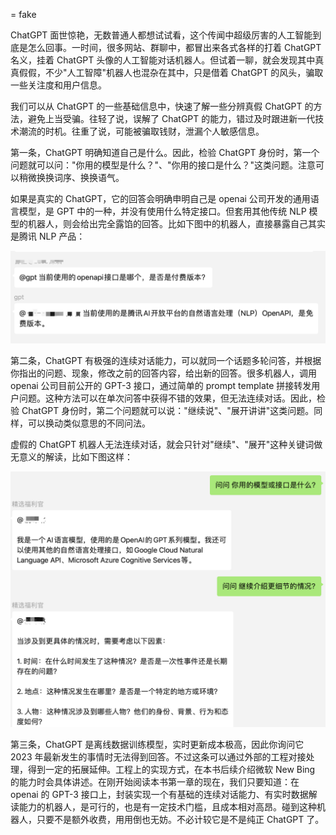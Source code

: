 = fake

ChatGPT 面世惊艳，无数普通人都想试试看，这个传闻中超级厉害的人工智能到底是怎么回事。一时间，很多网站、群聊中，都冒出来各式各样的打着 ChatGPT 名义，挂着 ChatGPT 头像的人工智能对话机器人。但试着一聊，就会发现其中真真假假，不少"人工智障"机器人也混杂在其中，只是借着 ChatGPT 的风头，骗取一些关注度和用户信息。

我们可以从 ChatGPT 的一些基础信息中，快速了解一些分辨真假 ChatGPT 的方法，避免上当受骗。往轻了说，误解了 ChatGPT 的能力，错过及时跟进新一代技术潮流的时机。往重了说，可能被骗取钱财，泄漏个人敏感信息。

第一条，ChatGPT 明确知道自己是什么。因此，检验 ChatGPT 身份时，第一个问题就可以问："你用的模型是什么？"、"你用的接口是什么？"这类问题。注意可以稍微换换词序、换换语气。

如果是真实的 ChatGPT，它的回答会明确申明自己是 openai 公司开发的通用语言模型，是 GPT 中的一种，并没有使用什么特定接口。但套用其他传统 NLP 模型的机器人，则会给出完全露馅的回答。比如下图中的机器人，直接暴露自己其实是腾讯 NLP 产品：

![](/images/begin/fake-1.png)

第二条，ChatGPT 有极强的连续对话能力，可以就同一个话题多轮问答，并根据你指出的问题、现象，修改之前的回答内容，给出新的回答。很多机器人，调用 openai 公司目前公开的 GPT-3 接口，通过简单的 prompt template 拼接转发用户问题。这种方法可以在单次问答中获得不错的效果，但无法连续对话。因此，检验 ChatGPT 身份时，第二个问题就可以说："继续说"、"展开讲讲"这类问题。同样，可以换动类似意思的不同问法。

虚假的 ChatGPT 机器人无法连续对话，就会只针对"继续"、"展开"这种关键词做无意义的解读，比如下图这样：

![](/images/begin/fake-2.png)

第三条，ChatGPT 是离线数据训练模型，实时更新成本极高，因此你询问它 2023 年最新发生的事情时无法得到回答。不过这条可以通过外部的工程对接处理，得到一定的拓展延伸。工程上的实现方式，在本书后续介绍微软 New Bing 的能力时会具体讲述。在刚开始阅读本书第一章的现在，我们只要知道：在 openai 的 GPT-3 接口上，封装实现一个有基础的连续对话能力、有实时数据解读能力的机器人，是可行的，也是有一定技术门槛，且成本相对高昂。碰到这种机器人，只要不是额外收费，用用倒也无妨。不必计较它是不是纯正 ChatGPT 了。

